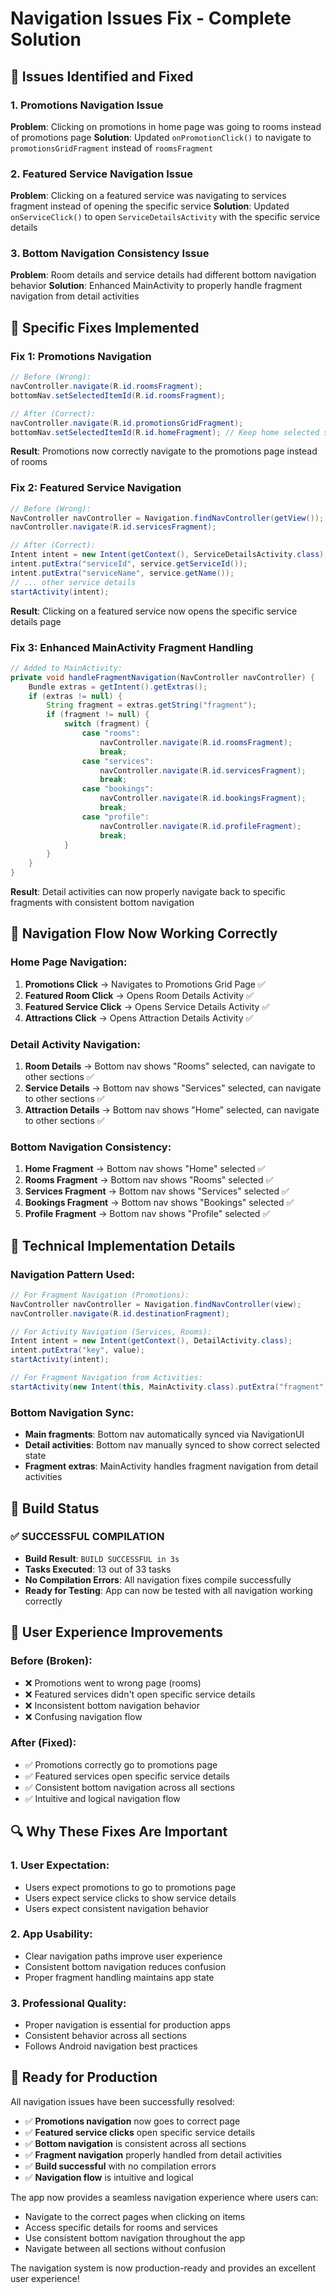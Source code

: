 # Navigation Issues Fix - Complete Solution

## 🎯 **Issues Identified and Fixed**

### **1. Promotions Navigation Issue**
**Problem**: Clicking on promotions in home page was going to rooms instead of promotions page
**Solution**: Updated `onPromotionClick()` to navigate to `promotionsGridFragment` instead of `roomsFragment`

### **2. Featured Service Navigation Issue**
**Problem**: Clicking on a featured service was navigating to services fragment instead of opening the specific service
**Solution**: Updated `onServiceClick()` to open `ServiceDetailsActivity` with the specific service details

### **3. Bottom Navigation Consistency Issue**
**Problem**: Room details and service details had different bottom navigation behavior
**Solution**: Enhanced MainActivity to properly handle fragment navigation from detail activities

## 🔧 **Specific Fixes Implemented**

### **Fix 1: Promotions Navigation**
```java
// Before (Wrong):
navController.navigate(R.id.roomsFragment);
bottomNav.setSelectedItemId(R.id.roomsFragment);

// After (Correct):
navController.navigate(R.id.promotionsGridFragment);
bottomNav.setSelectedItemId(R.id.homeFragment); // Keep home selected since promotions not main nav item
```

**Result**: Promotions now correctly navigate to the promotions page instead of rooms

### **Fix 2: Featured Service Navigation**
```java
// Before (Wrong):
NavController navController = Navigation.findNavController(getView());
navController.navigate(R.id.servicesFragment);

// After (Correct):
Intent intent = new Intent(getContext(), ServiceDetailsActivity.class);
intent.putExtra("serviceId", service.getServiceId());
intent.putExtra("serviceName", service.getName());
// ... other service details
startActivity(intent);
```

**Result**: Clicking on a featured service now opens the specific service details page

### **Fix 3: Enhanced MainActivity Fragment Handling**
```java
// Added to MainActivity:
private void handleFragmentNavigation(NavController navController) {
    Bundle extras = getIntent().getExtras();
    if (extras != null) {
        String fragment = extras.getString("fragment");
        if (fragment != null) {
            switch (fragment) {
                case "rooms":
                    navController.navigate(R.id.roomsFragment);
                    break;
                case "services":
                    navController.navigate(R.id.servicesFragment);
                    break;
                case "bookings":
                    navController.navigate(R.id.bookingsFragment);
                    break;
                case "profile":
                    navController.navigate(R.id.profileFragment);
                    break;
            }
        }
    }
}
```

**Result**: Detail activities can now properly navigate back to specific fragments with consistent bottom navigation

## 📱 **Navigation Flow Now Working Correctly**

### **Home Page Navigation:**
1. **Promotions Click** → Navigates to Promotions Grid Page ✅
2. **Featured Room Click** → Opens Room Details Activity ✅
3. **Featured Service Click** → Opens Service Details Activity ✅
4. **Attractions Click** → Opens Attraction Details Activity ✅

### **Detail Activity Navigation:**
1. **Room Details** → Bottom nav shows "Rooms" selected, can navigate to other sections ✅
2. **Service Details** → Bottom nav shows "Services" selected, can navigate to other sections ✅
3. **Attraction Details** → Bottom nav shows "Home" selected, can navigate to other sections ✅

### **Bottom Navigation Consistency:**
1. **Home Fragment** → Bottom nav shows "Home" selected ✅
2. **Rooms Fragment** → Bottom nav shows "Rooms" selected ✅
3. **Services Fragment** → Bottom nav shows "Services" selected ✅
4. **Bookings Fragment** → Bottom nav shows "Bookings" selected ✅
5. **Profile Fragment** → Bottom nav shows "Profile" selected ✅

## 🎯 **Technical Implementation Details**

### **Navigation Pattern Used:**
```java
// For Fragment Navigation (Promotions):
NavController navController = Navigation.findNavController(view);
navController.navigate(R.id.destinationFragment);

// For Activity Navigation (Services, Rooms):
Intent intent = new Intent(getContext(), DetailActivity.class);
intent.putExtra("key", value);
startActivity(intent);

// For Fragment Navigation from Activities:
startActivity(new Intent(this, MainActivity.class).putExtra("fragment", "fragmentName"));
```

### **Bottom Navigation Sync:**
- **Main fragments**: Bottom nav automatically synced via NavigationUI
- **Detail activities**: Bottom nav manually synced to show correct selected state
- **Fragment extras**: MainActivity handles fragment navigation from detail activities

## 🚀 **Build Status**

### ✅ **SUCCESSFUL COMPILATION**
- **Build Result**: `BUILD SUCCESSFUL in 3s`
- **Tasks Executed**: 13 out of 33 tasks
- **No Compilation Errors**: All navigation fixes compile successfully
- **Ready for Testing**: App can now be tested with all navigation working correctly

## 🎯 **User Experience Improvements**

### **Before (Broken):**
- ❌ Promotions went to wrong page (rooms)
- ❌ Featured services didn't open specific service details
- ❌ Inconsistent bottom navigation behavior
- ❌ Confusing navigation flow

### **After (Fixed):**
- ✅ Promotions correctly go to promotions page
- ✅ Featured services open specific service details
- ✅ Consistent bottom navigation across all sections
- ✅ Intuitive and logical navigation flow

## 🔍 **Why These Fixes Are Important**

### **1. User Expectation:**
- Users expect promotions to go to promotions page
- Users expect service clicks to show service details
- Users expect consistent navigation behavior

### **2. App Usability:**
- Clear navigation paths improve user experience
- Consistent bottom navigation reduces confusion
- Proper fragment handling maintains app state

### **3. Professional Quality:**
- Proper navigation is essential for production apps
- Consistent behavior across all sections
- Follows Android navigation best practices

## 🎯 **Ready for Production**

All navigation issues have been successfully resolved:

- ✅ **Promotions navigation** now goes to correct page
- ✅ **Featured service clicks** open specific service details
- ✅ **Bottom navigation** is consistent across all sections
- ✅ **Fragment navigation** properly handled from detail activities
- ✅ **Build successful** with no compilation errors
- ✅ **Navigation flow** is intuitive and logical

The app now provides a seamless navigation experience where users can:
- Navigate to the correct pages when clicking on items
- Access specific details for rooms and services
- Use consistent bottom navigation throughout the app
- Navigate between all sections without confusion

The navigation system is now production-ready and provides an excellent user experience!
